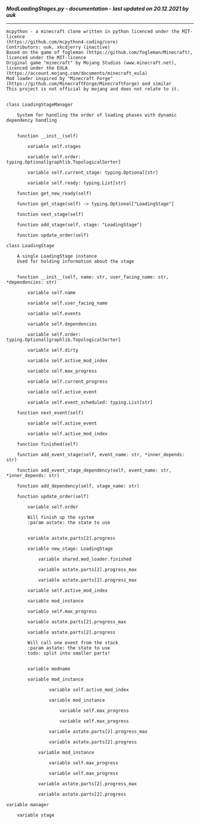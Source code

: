 ***ModLoadingStages.py - documentation - last updated on 20.12.2021 by uuk***
___

    mcpython - a minecraft clone written in python licenced under the MIT-licence 
    (https://github.com/mcpython4-coding/core)
    Contributors: uuk, xkcdjerry (inactive)
    Based on the game of fogleman (https://github.com/fogleman/Minecraft), licenced under the MIT-licence
    Original game "minecraft" by Mojang Studios (www.minecraft.net), licenced under the EULA
    (https://account.mojang.com/documents/minecraft_eula)
    Mod loader inspired by "Minecraft Forge" (https://github.com/MinecraftForge/MinecraftForge) and similar
    This project is not official by mojang and does not relate to it.


    class LoadingStageManager
        
        System for handling the order of loading phases with dynamic dependency handling


        function __init__(self)

            variable self.stages

            variable self.order: typing.Optional[graphlib.TopologicalSorter]

            variable self.current_stage: typing.Optional[str]

            variable self.ready: typing.List[str]

        function get_new_ready(self)

        function get_stage(self) -> typing.Optional["LoadingStage"]

        function next_stage(self)

        function add_stage(self, stage: "LoadingStage")

        function update_order(self)

    class LoadingStage
        
        A single LoadingStage instance
        Used for holding information about the stage


        function __init__(self, name: str, user_facing_name: str, *dependencies: str)

            variable self.name

            variable self.user_facing_name

            variable self.events

            variable self.dependencies

            variable self.order: typing.Optional[graphlib.TopologicalSorter]

            variable self.dirty

            variable self.active_mod_index

            variable self.max_progress

            variable self.current_progress

            variable self.active_event

            variable self.event_scheduled: typing.List[str]

        function next_event(self)

            variable self.active_event

            variable self.active_mod_index

        function finished(self)

        function add_event_stage(self, event_name: str, *inner_depends: str)

        function add_event_stage_dependency(self, event_name: str, *inner_depends: str)

        function add_dependency(self, stage_name: str)

        function update_order(self)

            variable self.order
            
            Will finish up the system
            :param astate: the state to use


            variable astate.parts[2].progress

            variable new_stage: LoadingStage

                variable shared.mod_loader.finished

                variable astate.parts[2].progress_max

                variable astate.parts[2].progress_max

            variable self.active_mod_index

            variable mod_instance

            variable self.max_progress

            variable astate.parts[2].progress_max

            variable astate.parts[2].progress
            
            Will call one event from the stack
            :param astate: the state to use
            todo: split into smaller parts!


            variable modname

            variable mod_instance

                    variable self.active_mod_index

                    variable mod_instance

                        variable self.max_progress

                        variable self.max_progress

                    variable astate.parts[2].progress_max

                    variable astate.parts[2].progress

                variable mod_instance

                    variable self.max_progress

                    variable self.max_progress

                variable astate.parts[2].progress_max

                variable astate.parts[2].progress

    variable manager

        variable stage